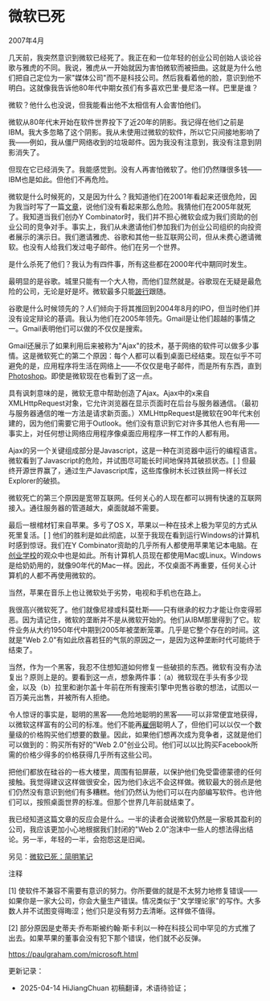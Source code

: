


# 微软已死

2007年4月

几天前，我突然意识到微软已经死了。我正在和一位年轻的创业公司创始人谈论谷歌与雅虎的不同。我说，雅虎从一开始就因为害怕微软而被扭曲。这就是为什么他们把自己定位为一家"媒体公司"而不是科技公司。然后我看着他的脸，意识到他不明白。这就像我告诉他80年代中期女孩们有多喜欢巴里·曼尼洛一样。巴里是谁？

微软？他什么也没说，但我能看出他不太相信有人会害怕他们。

微软从80年代末开始在软件世界投下了近20年的阴影。我记得在他们之前是IBM。我大多忽略了这个阴影。我从未使用过微软的软件，所以它只间接地影响了我——例如，我从僵尸网络收到的垃圾邮件。因为我没有注意到，我没有注意到阴影消失了。

但现在它已经消失了。我能感觉到。没有人再害怕微软了。他们仍然赚很多钱——IBM也是如此。但他们不再危险。

微软是什么时候死的，又是因为什么？我知道他们在2001年看起来还很危险，因为我当时写了一篇[文章](https://paulgraham.com/road.html)，说他们没有看起来那么危险。我猜他们在2005年就死了。我知道当我们创办Y Combinator时，我们并不担心微软会成为我们资助的创业公司的竞争对手。事实上，我们从未邀请他们参加我们为创业公司组织的向投资者展示的演示日。我们邀请雅虎、谷歌和其他一些互联网公司，但从未费心邀请微软。也没有人给我们发过电子邮件。他们在另一个世界。

是什么杀死了他们？我认为有四件事，所有这些都在2000年代中期同时发生。

最明显的是谷歌。城里只能有一个大人物，而他们显然就是。谷歌现在无疑是最危险的公司，无论是好是坏。微软最多只能[跛行](http://live.com)跟随。

谷歌是什么时候领先的？人们倾向于将其推回到2004年8月的IPO，但当时他们并没有设定辩论的基调。我认为他们在2005年领先。Gmail是让他们超越的事情之一。Gmail表明他们可以做的不仅仅是搜索。

Gmail还展示了如果利用后来被称为"Ajax"的技术，基于网络的软件可以做多少事情。这是微软死亡的第二个原因：每个人都可以看到桌面已经结束。现在似乎不可避免的是，应用程序将生活在网络上——不仅仅是电子邮件，而是所有东西，直到[Photoshop](http://snipshot.com)。即使是微软现在也看到了这一点。

具有讽刺意味的是，微软无意中帮助创造了Ajax。Ajax中的x来自XMLHttpRequest对象，它允许浏览器在显示页面时在后台与服务器通信。（最初与服务器通信的唯一方法是请求新页面。）XMLHttpRequest是微软在90年代末创建的，因为他们需要它用于Outlook。他们没有意识到它对许多其他人也有用——事实上，对任何想让网络应用程序像桌面应用程序一样工作的人都有用。

Ajax的另一个关键组成部分是Javascript，这是一种在浏览器中运行的编程语言。微软看到了Javascript的危险，并试图尽可能长时间地保持其破损状态。[ ] 但最终开源世界赢了，通过生产Javascript库，这些库像树木长过铁丝网一样长过Explorer的破损。

微软死亡的第三个原因是宽带互联网。任何关心的人现在都可以拥有快速的互联网接入。通往服务器的管道越大，桌面就越不需要。

最后一根棺材钉来自苹果。多亏了OS X，苹果以一种在技术上极为罕见的方式从死里复活。[ ] 他们的胜利是如此彻底，以至于我现在看到运行Windows的计算机时感到惊讶。我们在Y Combinator资助的几乎所有人都使用苹果笔记本电脑。在[创业学校](http://www.bosstalks.com/StartupSchool2007/all_macs_and_all_writing.jpg)的观众中也是如此。所有计算机人员现在都使用Mac或Linux。Windows是给奶奶用的，就像90年代的Mac一样。因此，不仅桌面不再重要，任何关心计算机的人都不再使用微软的。

当然，苹果在音乐上也让微软处于劣势，电视和手机也在路上。

我很高兴微软死了。他们就像尼禄或科莫杜斯——只有继承的权力才能让你变得邪恶。因为请记住，微软的垄断并不是从微软开始的。他们从IBM那里得到了它。软件业务从大约1950年代中期到2005年被垄断笼罩。几乎是它整个存在的时间。这就是"Web 2.0"有如此欣喜若狂的气氛的原因之一，是因为这种垄断时代可能终于结束了。

当然，作为一个黑客，我忍不住想知道如何修复一些破损的东西。微软有没有办法复出？原则上是的。要看到这一点，想象两件事：（a）微软现在手头有多少现金，以及（b）拉里和谢尔盖十年前在所有搜索引擎中兜售谷歌的想法，试图以一百万美元出售，并被所有人拒绝。

令人惊讶的事实是，聪明的黑客——危险地聪明的黑客——可以非常便宜地获得，以微软这样富有的公司的标准。他们不能再[雇佣](https://paulgraham.com/hiring.html)聪明人了，但他们可以以仅一个数量级的价格购买他们想要的数量。因此，如果他们想再次成为竞争者，这就是他们可以做到的：购买所有好的"Web 2.0"创业公司。他们可以以比购买Facebook所需的价格少得多的价格获得几乎所有这些公司。

把他们都放在硅谷的一栋大楼里，周围有铅屏蔽，以保护他们免受雷德蒙德的任何接触。我觉得建议这样做很安全，因为他们永远不会这样做。微软最大的弱点是他们仍然没有意识到他们有多糟糕。他们仍然认为他们可以在内部编写软件。也许他们可以，按照桌面世界的标准。但那个世界几年前就结束了。

我已经知道这篇文章的反应会是什么。一半的读者会说微软仍然是一家极其盈利的公司，我应该更加小心地根据我们封闭的"Web 2.0"泡沫中一些人的想法得出结论。另一半，年轻的一半，会抱怨这是旧闻。

另见：[微软已死：简明笔记](https://paulgraham.com/cliffsnotes.html)

注释

[1] 使软件不兼容不需要有意识的努力。你所要做的就是不太努力地修复错误——如果你是一家大公司，你会大量生产错误。情况类似于"文学理论家"的写作。大多数人并不试图变得晦涩；他们只是没有努力去清晰。这样做不值得。

[2] 部分原因是史蒂夫·乔布斯被约翰·斯卡利以一种在科技公司中罕见的方式推了出去。如果苹果的董事会没有犯下那个错误，他们就不必反弹。

https://paulgraham.com/microsoft.html



更新记录：
- 2025-04-14 HiJiangChuan 初稿翻译，术语待验证； 
